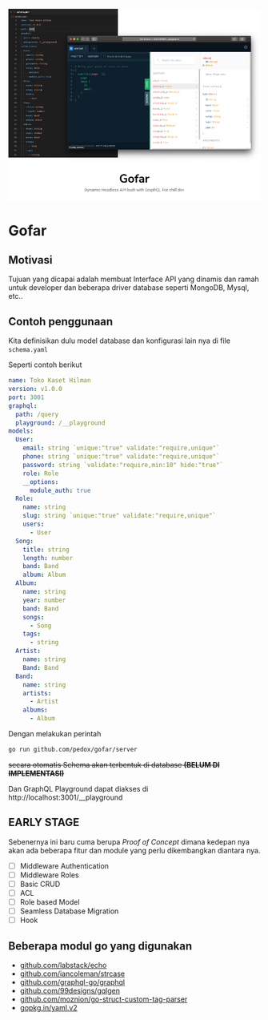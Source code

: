 ![](gofar-preview.png)

# Gofar

## Motivasi

Tujuan yang dicapai adalah membuat Interface API yang dinamis dan ramah untuk developer dan beberapa driver database seperti MongoDB, Mysql, etc..

## Contoh penggunaan

Kita definisikan dulu model database dan konfigurasi lain nya di file `schema.yaml`

Seperti contoh berikut

```yaml
name: Toko Kaset Hilman
version: v1.0.0
port: 3001
graphql:
  path: /query
  playground: /__playground
models:
  User:
    email: string `unique:"true" validate:"require,unique"`
    phone: string `unique:"true" validate:"require,unique"`
    password: string `validate:"require,min:10" hide:"true"`
    role: Role
    __options:
      module_auth: true
  Role:
    name: string
    slug: string `unique:"true" validate:"require,unique"`
    users:
      - User
  Song:
    title: string
    length: number
    band: Band
    album: Album
  Album:
    name: string
    year: number
    band: Band
    songs:
      - Song
    tags:
      - string
  Artist:
    name: string
    Band: Band
  Band:
    name: string
    artists:
      - Artist
    albums:
      - Album
```

Dengan melakukan perintah

```bash
go run github.com/pedox/gofar/server
```

~~secara otomatis Schema akan terbentuk di database **(BELUM DI IMPLEMENTASI)**~~

Dan GraphQL Playground dapat diakses di http://localhost:3001/__playground

## EARLY STAGE

Sebenernya ini baru cuma berupa _Proof of Concept_ dimana kedepan nya akan ada beberapa fitur dan module yang perlu dikembangkan diantara nya.

- [ ] Middleware Authentication
- [ ] Middleware Roles
- [ ] Basic CRUD
- [ ] ACL
- [ ] Role based Model
- [ ] Seamless Database Migration
- [ ] Hook

## Beberapa modul go yang digunakan

- [github.com/labstack/echo](github.com/labstack/echo)
- [github.com/iancoleman/strcase](github.com/iancoleman/strcase)
- [github.com/graphql-go/graphql](github.com/graphql-go/graphql)
- [github.com/99designs/gqlgen](github.com/99designs/gqlgen)
- [github.com/moznion/go-struct-custom-tag-parser](github.com/moznion/go-struct-custom-tag-parser)
- [gopkg.in/yaml.v2](gopkg.in/yaml.v2)
